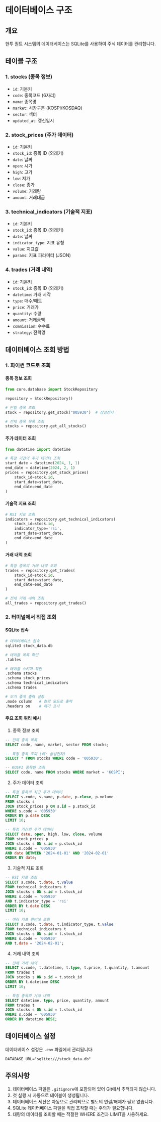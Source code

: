 # 데이터베이스 구조

## 개요
한투 퀀트 시스템의 데이터베이스는 SQLite를 사용하여 주식 데이터를 관리합니다.

## 테이블 구조

### 1. stocks (종목 정보)
- `id`: 기본키
- `code`: 종목코드 (6자리)
- `name`: 종목명
- `market`: 시장구분 (KOSPI/KOSDAQ)
- `sector`: 섹터
- `updated_at`: 갱신일시

### 2. stock_prices (주가 데이터)
- `id`: 기본키
- `stock_id`: 종목 ID (외래키)
- `date`: 날짜
- `open`: 시가
- `high`: 고가
- `low`: 저가
- `close`: 종가
- `volume`: 거래량
- `amount`: 거래대금

### 3. technical_indicators (기술적 지표)
- `id`: 기본키
- `stock_id`: 종목 ID (외래키)
- `date`: 날짜
- `indicator_type`: 지표 유형
- `value`: 지표값
- `params`: 지표 파라미터 (JSON)

### 4. trades (거래 내역)
- `id`: 기본키
- `stock_id`: 종목 ID (외래키)
- `datetime`: 거래 시각
- `type`: 매수/매도
- `price`: 거래가
- `quantity`: 수량
- `amount`: 거래금액
- `commission`: 수수료
- `strategy`: 전략명

## 데이터베이스 조회 방법

### 1. 파이썬 코드로 조회

#### 종목 정보 조회
```python
from core.database import StockRepository

repository = StockRepository()

# 단일 종목 조회
stock = repository.get_stock("005930")  # 삼성전자

# 전체 종목 목록 조회
stocks = repository.get_all_stocks()
```

#### 주가 데이터 조회
```python
from datetime import datetime

# 특정 기간의 주가 데이터 조회
start_date = datetime(2024, 1, 1)
end_date = datetime(2024, 2, 1)
prices = repository.get_stock_prices(
    stock_id=stock.id,
    start_date=start_date,
    end_date=end_date
)
```

#### 기술적 지표 조회
```python
# RSI 지표 조회
indicators = repository.get_technical_indicators(
    stock_id=stock.id,
    indicator_type='rsi',
    start_date=start_date,
    end_date=end_date
)
```

#### 거래 내역 조회
```python
# 특정 종목의 거래 내역 조회
trades = repository.get_trades(
    stock_id=stock.id,
    start_date=start_date,
    end_date=end_date
)

# 전체 거래 내역 조회
all_trades = repository.get_trades()
```

### 2. 터미널에서 직접 조회

#### SQLite 접속
```bash
# 데이터베이스 접속
sqlite3 stock_data.db

# 테이블 목록 확인
.tables

# 테이블 스키마 확인
.schema stocks
.schema stock_prices
.schema technical_indicators
.schema trades

# 보기 좋게 출력 설정
.mode column   # 컬럼 모드로 출력
.headers on    # 헤더 표시
```

#### 주요 조회 쿼리 예시

1. 종목 정보 조회
```sql
-- 전체 종목 목록
SELECT code, name, market, sector FROM stocks;

-- 특정 종목 조회 (예: 삼성전자)
SELECT * FROM stocks WHERE code = '005930';

-- KOSPI 종목만 조회
SELECT code, name FROM stocks WHERE market = 'KOSPI';
```

2. 주가 데이터 조회
```sql
-- 특정 종목의 최근 주가 데이터
SELECT s.code, s.name, p.date, p.close, p.volume
FROM stocks s
JOIN stock_prices p ON s.id = p.stock_id
WHERE s.code = '005930'
ORDER BY p.date DESC
LIMIT 10;

-- 특정 기간의 주가 데이터
SELECT date, open, high, low, close, volume
FROM stock_prices p
JOIN stocks s ON s.id = p.stock_id
WHERE s.code = '005930'
AND date BETWEEN '2024-01-01' AND '2024-02-01'
ORDER BY date;
```

3. 기술적 지표 조회
```sql
-- RSI 지표 조회
SELECT s.code, t.date, t.value
FROM technical_indicators t
JOIN stocks s ON s.id = t.stock_id
WHERE s.code = '005930'
AND t.indicator_type = 'rsi'
ORDER BY t.date DESC
LIMIT 10;

-- 여러 지표 한번에 조회
SELECT s.code, t.date, t.indicator_type, t.value
FROM technical_indicators t
JOIN stocks s ON s.id = t.stock_id
WHERE s.code = '005930'
AND t.date = '2024-02-01';
```

4. 거래 내역 조회
```sql
-- 전체 거래 내역
SELECT s.code, t.datetime, t.type, t.price, t.quantity, t.amount
FROM trades t
JOIN stocks s ON s.id = t.stock_id
ORDER BY t.datetime DESC
LIMIT 10;

-- 특정 종목의 거래 내역
SELECT datetime, type, price, quantity, amount
FROM trades t
JOIN stocks s ON s.id = t.stock_id
WHERE s.code = '005930'
ORDER BY datetime DESC;
```

## 데이터베이스 설정

데이터베이스 설정은 `.env` 파일에서 관리됩니다:
```
DATABASE_URL="sqlite:///stock_data.db"
```

## 주의사항

1. 데이터베이스 파일은 `.gitignore`에 포함되어 있어 Git에서 추적되지 않습니다.
2. 첫 실행 시 자동으로 테이블이 생성됩니다.
3. 데이터베이스 세션은 자동으로 관리되므로 별도의 연결/해제가 필요 없습니다.
4. SQLite 데이터베이스 파일을 직접 조작할 때는 주의가 필요합니다.
5. 대량의 데이터를 조회할 때는 적절한 WHERE 조건과 LIMIT을 사용하세요. 